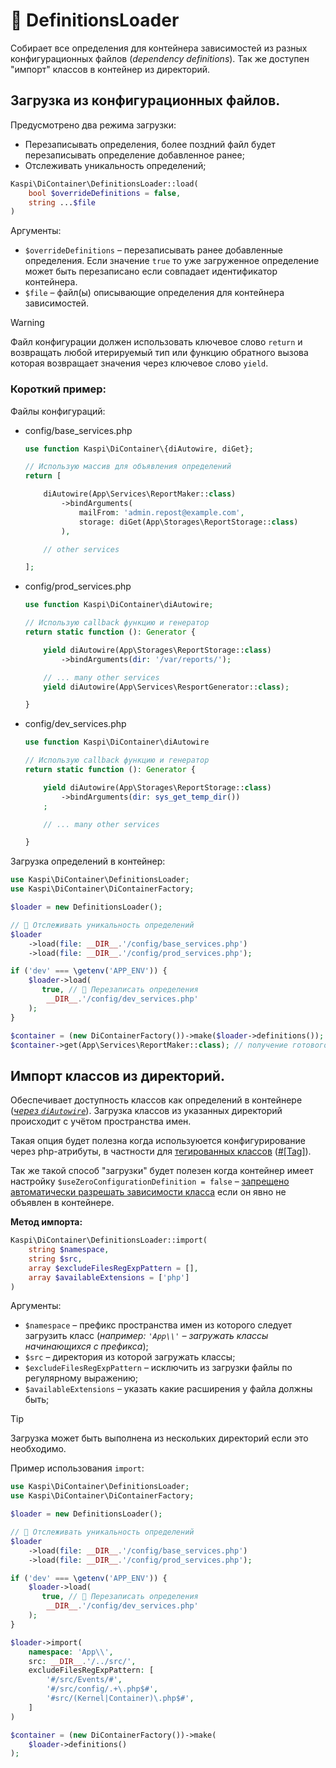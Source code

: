 # 📂 DefinitionsLoader
Собирает все определения для контейнера зависимостей из разных конфигурационных файлов (_dependency definitions_).
Так же доступен "импорт" классов в контейнер из директорий.

## Загрузка из конфигурационных файлов.
Предусмотрено два режима загрузки:
- Перезаписывать определения, более поздний файл будет перезаписывать определение добавленное ранее;
- Отслеживать уникальность определений;

```php
Kaspi\DiContainer\DefinitionsLoader::load(
    bool $overrideDefinitions = false,
    string ...$file
)
```
Аргументы:
- `$overrideDefinitions` – перезаписывать ранее добавленные определения. Если значение `true` то уже загруженное определение может быть перезаписано если совпадает идентификатор контейнера.
- `$file` – файл(ы) описывающие определения для контейнера зависимостей.

> [!WARNING]
> Файл конфигурации должен использовать ключевое слово `return`
> и возвращать любой итерируемый тип
> или функцию обратного вызова которая возвращает значения через ключевое слово `yield`.


### Короткий пример:
Файлы конфигураций:
- config/base_services.php
    ```php
    use function Kaspi\DiContainer\{diAutowire, diGet};
    
    // Использую массив для объявления определений
    return [
  
        diAutowire(App\Services\ReportMaker::class)
            ->bindArguments(
                mailFrom: 'admin.repost@example.com',
                storage: diGet(App\Storages\ReportStorage::class)
            ),
  
        // other services

    ];
    ```
- config/prod_services.php
    ```php
    use function Kaspi\DiContainer\diAutowire;
    
    // Использую callback функцию и генератор
    return static function (): Generator {
  
        yield diAutowire(App\Storages\ReportStorage::class)
            ->bindArguments(dir: '/var/reports/');
    
        // ... many other services
        yield diAutowire(App\Services\ResportGenerator::class);
  
    }
    ```
- config/dev_services.php
    ```php
    use function Kaspi\DiContainer\diAutowire
    
    // Использую callback функцию и генератор
    return static function (): Generator {
  
        yield diAutowire(App\Storages\ReportStorage::class)
            ->bindArguments(dir: sys_get_temp_dir())
        ;
  
        // ... many other services
  
    }
    ```
Загрузка определений в контейнер:
```php
use Kaspi\DiContainer\DefinitionsLoader;
use Kaspi\DiContainer\DiContainerFactory;

$loader = new DefinitionsLoader();

// 🚩 Отслеживать уникальность определений
$loader
    ->load(file: __DIR__.'/config/base_services.php')
    ->load(file: __DIR__.'/config/prod_services.php');

if ('dev' === \getenv('APP_ENV')) {
    $loader->load(
       true, // 🚩 Перезаписать определения
        __DIR__.'/config/dev_services.php'
    );
}

$container = (new DiContainerFactory())->make($loader->definitions());
$container->get(App\Services\ReportMaker::class); // получение готового объекта
```

## Импорт классов из директорий.
Обеспечивает доступность классов как определений
в контейнере (_[через `diAutowire`](https://github.com/agdobrynin/di-container/blob/main/docs/01-php-definition.md#diautowire)_).
Загрузка классов из указанных директорий происходит с учётом пространства имен.

Такая опция будет полезна когда используюется конфигурирование через php-атрибуты,
в частности для [тегированных классов](https://github.com/agdobrynin/di-container/blob/main/docs/05-tags.md)
([#[Tag]](https://github.com/agdobrynin/di-container/blob/main/docs/02-attribute-definition.md#tag)).

Так же такой способ "загрузки" будет полезен когда контейнер имеет настройку
`$useZeroConfigurationDefinition = false` – [запрещено автоматически разрешать
зависимости класса](https://github.com/agdobrynin/di-container/tree/main?tab=readme-ov-file#%D0%BA%D0%BE%D0%BD%D1%84%D0%B8%D0%B3%D1%83%D1%80%D0%B8%D1%80%D0%BE%D0%B2%D0%B0%D0%BD%D0%B8%D0%B5-dicontainer)
если он явно не объявлен в контейнере.

**Метод импорта:**
```php
Kaspi\DiContainer\DefinitionsLoader::import(
    string $namespace,
    string $src,
    array $excludeFilesRegExpPattern = [],
    array $availableExtensions = ['php']
)
```
Аргументы:
- `$namespace` – префикс пространства имен из которого следует
загрузить класс (_например: `'App\\'` – загружать классы начинающихся с префикса_);
- `$src` – директория из которой загружать классы;
- `$excludeFilesRegExpPattern` – исключить из загрузки файлы по регулярному выражению;
- `$availableExtensions` – указать какие расширения у файла должны быть;

> [!TIP]
> Загрузка может быть выполнена из нескольких директорий если это необходимо.

Пример использования `import`:

```php
use Kaspi\DiContainer\DefinitionsLoader;
use Kaspi\DiContainer\DiContainerFactory;

$loader = new DefinitionsLoader();

// 🚩 Отслеживать уникальность определений
$loader
    ->load(file: __DIR__.'/config/base_services.php')
    ->load(file: __DIR__.'/config/prod_services.php');

if ('dev' === \getenv('APP_ENV')) {
    $loader->load(
       true, // 🚩 Перезаписать определения
        __DIR__.'/config/dev_services.php'
    );
}

$loader->import(
    namespace: 'App\\',
    src: __DIR__.'/../src/',
    excludeFilesRegExpPattern: [
        '#/src/Events/#',
        '#/src/config/.+\.php$#',
        '#src/(Kernel|Container)\.php$#',
    ]
)

$container = (new DiContainerFactory())->make(
    $loader->definitions()
);
```
